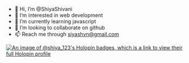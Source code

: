 - 👋 Hi, I’m @ShiyaShivani
- 👀 I’m interested in web development
- 🌱 I’m currently learning javascript
- 💞️ I’m looking to collaborate on github
- 📫 Reach me through siyashvn@gmail.com

[![An image of @shiya_123's Holopin badges, which is a link to view their full Holopin profile](https://holopin.me/shiya_123)](https://holopin.io/@shiya_123)
<!---
ShiyaShivani/ShiyaShivani is a ✨ special ✨ repository because its `README.md` (this file) appears on your GitHub profile.
You can click the Preview link to take a look at your changes.
--->

